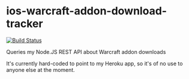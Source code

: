 # ios-warcraft-addon-download-tracker

[![Build Status](https://travis-ci.org/jhegg/ios-warcraft-addon-download-tracker.svg?branch=master)](https://travis-ci.org/jhegg/ios-warcraft-addon-download-tracker)

Queries my Node.JS REST API about Warcraft addon downloads

It's currently hard-coded to point to my Heroku app, so it's of no use to anyone else at the moment.
